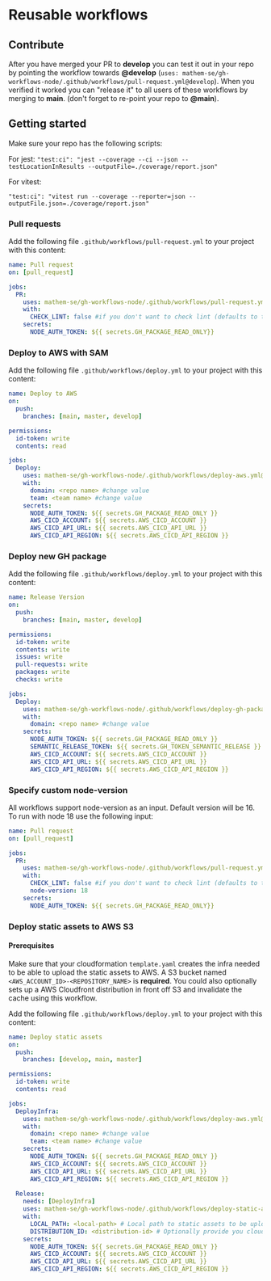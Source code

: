 # Reusable workflows

## Contribute

After you have merged your PR to **develop** you can test it out in your repo by pointing the workflow towards **@develop** (`uses: mathem-se/gh-workflows-node/.github/workflows/pull-request.yml@develop`). When you verified it worked you can "release it" to all users of these workflows by merging to **main**. (don't forget to re-point your repo to **@main**).

## Getting started

Make sure your repo has the following scripts:

For jest:
`"test:ci": "jest --coverage --ci --json --testLocationInResults --outputFile=./coverage/report.json"`

For vitest:

`"test:ci": "vitest run --coverage --reporter=json --outputFile.json=./coverage/report.json"`

### Pull requests

Add the following file `.github/workflows/pull-request.yml` to your project with this content:

```yaml
name: Pull request
on: [pull_request]

jobs:
  PR:
    uses: mathem-se/gh-workflows-node/.github/workflows/pull-request.yml@main
    with:
      CHECK_LINT: false #if you don't want to check lint (defaults to true)
    secrets:
      NODE_AUTH_TOKEN: ${{ secrets.GH_PACKAGE_READ_ONLY}}
```

### Deploy to AWS with SAM

Add the following file `.github/workflows/deploy.yml` to your project with this content:

```yaml
name: Deploy to AWS
on:
  push:
    branches: [main, master, develop]

permissions:
  id-token: write
  contents: read

jobs:
  Deploy:
    uses: mathem-se/gh-workflows-node/.github/workflows/deploy-aws.yml@main
    with:
      domain: <repo name> #change value
      team: <team name> #change value
    secrets:
      NODE_AUTH_TOKEN: ${{ secrets.GH_PACKAGE_READ_ONLY }}
      AWS_CICD_ACCOUNT: ${{ secrets.AWS_CICD_ACCOUNT }}
      AWS_CICD_API_URL: ${{ secrets.AWS_CICD_API_URL }}
      AWS_CICD_API_REGION: ${{ secrets.AWS_CICD_API_REGION }}
```

### Deploy new GH package

Add the following file `.github/workflows/deploy.yml` to your project with this content:

```yaml
name: Release Version
on:
  push:
    branches: [main, master, develop]

permissions:
  id-token: write
  contents: write
  issues: write
  pull-requests: write
  packages: write
  checks: write

jobs:
  Deploy:
    uses: mathem-se/gh-workflows-node/.github/workflows/deploy-gh-package.yml@main
    with:
      domain: <repo name> #change value
    secrets:
      NODE_AUTH_TOKEN: ${{ secrets.GH_PACKAGE_READ_ONLY }}
      SEMANTIC_RELEASE_TOKEN: ${{ secrets.GH_TOKEN_SEMANTIC_RELEASE }}
      AWS_CICD_ACCOUNT: ${{ secrets.AWS_CICD_ACCOUNT }}
      AWS_CICD_API_URL: ${{ secrets.AWS_CICD_API_URL }}
      AWS_CICD_API_REGION: ${{ secrets.AWS_CICD_API_REGION }}
```

### Specify custom node-version

All workflows support node-version as an input. Default version will be 16.
To run with node 18 use the following input:

```yaml
name: Pull request
on: [pull_request]

jobs:
  PR:
    uses: mathem-se/gh-workflows-node/.github/workflows/pull-request.yml@main
    with:
      CHECK_LINT: false #if you don't want to check lint (defaults to true)
      node-version: 18
    secrets:
      NODE_AUTH_TOKEN: ${{ secrets.GH_PACKAGE_READ_ONLY}}
```

### Deploy static assets to AWS S3

#### Prerequisites

Make sure that your cloudformation `template.yaml` creates the infra needed to be able to upload the static assets to AWS. A S3 bucket named `<AWS_ACCOUNT_ID>-<REPOSITORY_NAME>` is **required**. You could also optionally sets up a AWS Cloudfront distribution in front off S3 and invalidate the cache using this workflow.

Add the following file `.github/workflows/deploy.yml` to your project with this content:

```yaml
name: Deploy static assets
on:
  push:
    branches: [develop, main, master]

permissions:
  id-token: write
  contents: read

jobs:
  DeployInfra:
    uses: mathem-se/gh-workflows-node/.github/workflows/deploy-aws.yml@main
    with:
      domain: <repo name> #change value
      team: <team name> #change value
    secrets:
      NODE_AUTH_TOKEN: ${{ secrets.GH_PACKAGE_READ_ONLY }}
      AWS_CICD_ACCOUNT: ${{ secrets.AWS_CICD_ACCOUNT }}
      AWS_CICD_API_URL: ${{ secrets.AWS_CICD_API_URL }}
      AWS_CICD_API_REGION: ${{ secrets.AWS_CICD_API_REGION }}
  
  Release:
    needs: [DeployInfra]
    uses: mathem-se/gh-workflows-node/.github/workflows/deploy-static-assets.yml@develop
    with:
      LOCAL_PATH: <local-path> # Local path to static assets to be uploaded, defaults to ./dist
      DISTRIBUTION_ID: <distribution-id> # Optionally provide you cloudfront distribution id to invalidate the cache.
    secrets:
      NODE_AUTH_TOKEN: ${{ secrets.GH_PACKAGE_READ_ONLY }}
      AWS_CICD_ACCOUNT: ${{ secrets.AWS_CICD_ACCOUNT }}
      AWS_CICD_API_URL: ${{ secrets.AWS_CICD_API_URL }}
      AWS_CICD_API_REGION: ${{ secrets.AWS_CICD_API_REGION }}
```
